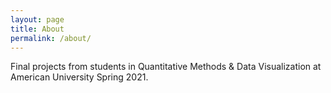 ```yaml
---
layout: page
title: About
permalink: /about/
---
```


Final projects from students in Quantitative Methods & Data Visualization at American University Spring 2021.